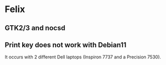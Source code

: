 # Felix

## GTK2/3 and nocsd

## Print key does not work with Debian11
It occurs with 2 different Dell laptops (Inspiron 7737 and a Precision 7530).  

